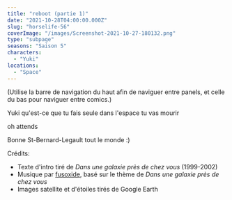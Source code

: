 ```yaml
---
title: "reboot (partie 1)"
date: "2021-10-28T04:00:00.000Z"
slug: "horselife-56"
coverImage: "/images/Screenshot-2021-10-27-180132.png"
type: "subpage"
seasons: "Saison 5"
characters:
  - "Yuki"
locations:
  - "Space"
---
```


(Utilise la barre de navigation du haut afin de naviguer entre panels, et celle du bas pour naviguer entre comics.)

Yuki qu'est-ce que tu fais seule dans l'espace tu vas mourir

oh attends

Bonne St-Bernard-Legault tout le monde :)

Crédits:

- Texte d'intro tiré de _Dans une galaxie près de chez vous_ (1999-2002)
- Musique par [fusoxide](https://fusoxide.github.io/fusosite/), basé sur le thème de _Dans une galaxie près de chez vous_
- Images satellite et d'étoiles tirés de Google Earth